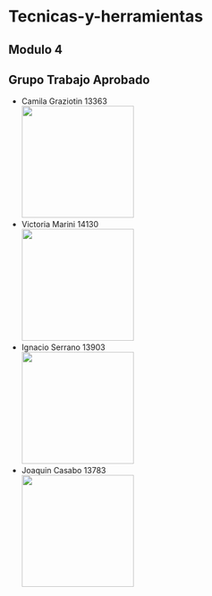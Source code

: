 # Tecnicas-y-herramientas
## Modulo 4
## Grupo Trabajo Aprobado

* Camila Graziotin 13363 <br>
<img src="https://github.com/user-attachments/assets/c8c33931-a031-41be-afeb-8ca7b8ae4d57" width="200"> <br>
* Victoria Marini 14130 <br>
<img  src="https://github.com/user-attachments/assets/e3bb4865-0ff4-4725-8f63-70c07ccd6ee9" width="200"> <br>
* Ignacio Serrano 13903 <br>
<img src="https://github.com/user-attachments/assets/4f758e87-975d-4bf3-ba0e-79c451119783" width="200"> <br>
* Joaquin Casabo 13783 <br>
<img src="https://github.com/user-attachments/assets/f5389ff0-f7e4-4681-8470-24bff76fa2b1" width="200"> <br>
